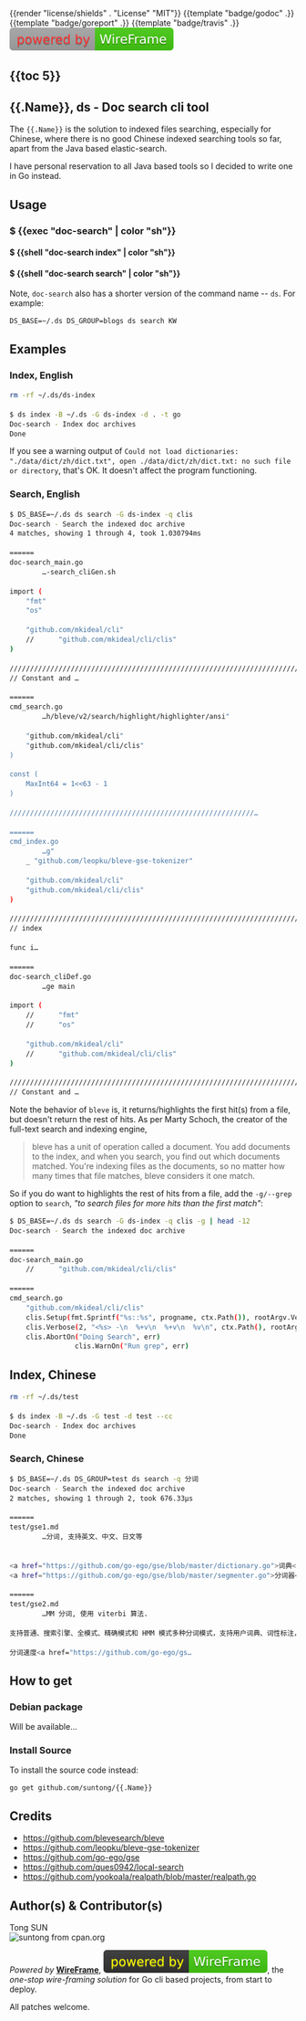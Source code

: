 
{{render "license/shields" . "License" "MIT"}}
{{template "badge/godoc" .}}
{{template "badge/goreport" .}}
{{template "badge/travis" .}}
[![PoweredBy WireFrame](https://github.com/go-easygen/wireframe/blob/master/PoweredBy-WireFrame-R.svg)](http://godoc.org/github.com/go-easygen/wireframe)

## {{toc 5}}

## {{.Name}}, ds - Doc search cli tool

The `{{.Name}}` is the solution to indexed files searching, especially for Chinese, where there is no good Chinese indexed searching tools so far, apart from the Java based elastic-search.

I have personal reservation to all Java based tools so I decided to write one in Go instead.


## Usage

### $ {{exec "doc-search" | color "sh"}}

#### $ {{shell "doc-search index" | color "sh"}}

#### $ {{shell "doc-search search" | color "sh"}}

Note, `doc-search` also has a shorter version of the command name -- `ds`. For example:

    DS_BASE=~/.ds DS_GROUP=blogs ds search KW


## Examples

### Index, English

```sh
rm -rf ~/.ds/ds-index

$ ds index -B ~/.ds -G ds-index -d . -t go
Doc-search - Index doc archives
Done
```

If you see a warning output of `Could not load dictionaries: "./data/dict/zh/dict.txt", open ./data/dict/zh/dict.txt: no such file or directory`, that's OK. It doesn't affect the program functioning.

### Search, English

```sh
$ DS_BASE=~/.ds ds search -G ds-index -q clis
Doc-search - Search the indexed doc archive
4 matches, showing 1 through 4, took 1.030794ms

======
doc-search_main.go
		…-search_cliGen.sh

import (
	"fmt"
	"os"

	"github.com/mkideal/cli"
	//  	"github.com/mkideal/cli/clis"
)

////////////////////////////////////////////////////////////////////////////
// Constant and …

======
cmd_search.go
		…h/bleve/v2/search/highlight/highlighter/ansi"

	"github.com/mkideal/cli"
	"github.com/mkideal/cli/clis"
)

const (
	MaxInt64 = 1<<63 - 1
)

////////////////////////////////////////////////////////////…

======
cmd_index.go
		…g"
	_ "github.com/leopku/bleve-gse-tokenizer"

	"github.com/mkideal/cli"
	"github.com/mkideal/cli/clis"
)

////////////////////////////////////////////////////////////////////////////
// index

func i…

======
doc-search_cliDef.go
		…ge main

import (
	//  	"fmt"
	//  	"os"

	"github.com/mkideal/cli"
	//  	"github.com/mkideal/cli/clis"
)

////////////////////////////////////////////////////////////////////////////
// Constant and …

```

Note the behavior of `bleve` is, it returns/highlights the first hit(s) from a file, but doesn't return the rest of hits. As per Marty Schoch, the creator of the full-text search and indexing engine,

> bleve has a unit of operation called a document. You add documents to the index, and when you search, you find out which documents matched. You're indexing files as the documents, so no matter how many times that file matches, bleve considers it one match.

So if you do want to highlights the rest of hits from a file, add the `-g/--grep` option to `search`, _"to search files for more hits than the first match"_:

```sh
$ DS_BASE=~/.ds ds search -G ds-index -q clis -g | head -12
Doc-search - Search the indexed doc archive

======
doc-search_main.go
	//  	"github.com/mkideal/cli/clis"

======
cmd_search.go
	"github.com/mkideal/cli/clis"
	clis.Setup(fmt.Sprintf("%s::%s", progname, ctx.Path()), rootArgv.Verbose.Value())
	clis.Verbose(2, "<%s> -\n  %+v\n  %+v\n  %v\n", ctx.Path(), rootArgv, argv, ctx.Args())
	clis.AbortOn("Doing Search", err)
				clis.WarnOn("Run grep", err)

```


## Index, Chinese

```sh
rm -rf ~/.ds/test

$ ds index -B ~/.ds -G test -d test --cc
Doc-search - Index doc archives
Done
```

### Search, Chinese

```sh
$ DS_BASE=~/.ds DS_GROUP=test ds search -q 分词
Doc-search - Search the indexed doc archive
2 matches, showing 1 through 2, took 676.33µs

======
test/gse1.md
		…分词, 支持英文、中文、日文等


<a href="https://github.com/go-ego/gse/blob/master/dictionary.go">词典</a>用双数组 trie（Double-Array Trie）实现，
<a href="https://github.com/go-ego/gse/blob/master/segmenter.go">分词器</a>算法为基于词…

======
test/gse2.md
		…MM 分词, 使用 viterbi 算法.

支持普通、搜索引擎、全模式、精确模式和 HMM 模式多种分词模式，支持用户词典、词性标注，可运行<a href="https://github.com/go-ego/gse/blob/master/server/server.go"> JSON RPC 服务</a>。

分词速度<a href="https://github.com/go-ego/gs…

```

## How to get

### Debian package

Will be available...


### Install Source

To install the source code instead:

```
go get github.com/suntong/{{.Name}}
```


## Credits

- https://github.com/blevesearch/bleve
- https://github.com/leopku/bleve-gse-tokenizer
- https://github.com/go-ego/gse
- https://github.com/ques0942/local-search
- https://github.com/yookoala/realpath/blob/master/realpath.go

## Author(s) & Contributor(s)

Tong SUN  
![suntong from cpan.org](https://img.shields.io/badge/suntong-%40cpan.org-lightgrey.svg "suntong from cpan.org")

_Powered by_ [**WireFrame**](https://github.com/go-easygen/wireframe),  [![PoweredBy WireFrame](https://github.com/go-easygen/wireframe/blob/master/PoweredBy-WireFrame-Y.svg)](http://godoc.org/github.com/go-easygen/wireframe), the _one-stop wire-framing solution_ for Go cli based projects, from start to deploy.

All patches welcome. 
